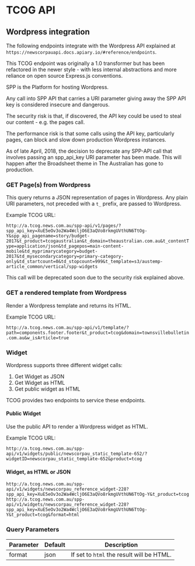 # TCOG API
## Wordpress integration

The following endpoints integrate with the Wordpress API explained at `https://newscorpauapi.docs.apiary.io/#reference/endpoints`.

This TCOG endpoint was originally a 1.0 transformer but has been refactored in the newer style - with less internal abstractions and more reliance on open source Express.js conventions.

SPP is the Platform for hosting Wordpress.

<aside class="notice">
Any call into SPP API that carries a URI parameter giving away the SPP API key is considered insecure and dangerous.

The security risk is that, if discovered, the API key could be used to steal our content - e.g. the pages call.

The performance risk is that some calls using the API key, particularly pages, can block and slow down production Wordpress instances.

As of late April, 2018, the decision to deprecate any SPP-API call that involves passing an spp_api_key URI parameter has been made. This will happen after the Broadsheet theme in The Australian has gone to production.
</aside>

### GET Page(s) from Wordpress

This query returns a JSON representation of pages in Wordpress. Any plain URI parameters, not preceded with a `t_` prefix, are passed to Wordpress.

Example TCOG URL:

`http://a.tcog.news.com.au/spp-api/v1/pages/?spp_api_key=XuE5eOv3o2Wa4WcljO6E3aQVo8rkmgUVthUN6TtOg-Y&spp_api_pagename=story/budget-2017&t_product=tcogaustralian&t_domain=theaustralian.com.au&t_contentType=application/json&td_pagepos=main-content-mobile&td_myprimarycategory=budget-2017&td_mysecondarycategory=primary-category-only&td_startcount=0&td_stopcount=999&t_template=s3/austemp-article_common/vertical/spp-widgets`

This call will be deprecated soon due to the security risk explained above.

### GET a rendered template from Wordpress

Render a Wordpress template and returns its HTML.

Example TCOG URL:

`http://a.tcog.news.com.au/spp-api/v1/template/?path=components.footer.footer&t_product=tcog&domain=townsvillebulletin.com.au&w_isArticle=true`

### Widget

Wordpress supports three different widget calls:

1) Get Widget as JSON
2) Get Widget as HTML
3) Get public widget as HTML

TCOG provides two endpoints to service these endpoints.

#### Public Widget

Use the public API to render a Wordpress widget as HTML.

Example TCOG URL:

`http://a.tcog.news.com.au/spp-api/v1/widgets/public/newscorpau_static_template-652/?widgetID=newscorpau_static_template-652&product=tcog`


#### Widget, as HTML or JSON

`http://a.tcog.news.com.au/spp-api/v1/widgets/newscorpau_reference_widget-228?spp_api_key=XuE5eOv3o2Wa4WcljO6E3aQVo8rkmgUVthUN6TtOg-Y&t_product=tcog`
`http://a.tcog.news.com.au/spp-api/v1/widgets/newscorpau_reference_widget-228?spp_api_key=XuE5eOv3o2Wa4WcljO6E3aQVo8rkmgUVthUN6TtOg-Y&t_product=tcog&format=html`


### Query Parameters

Parameter | Default | Description
--------- | ------- | -----------
format | json | If set to `html` the result will be HTML.